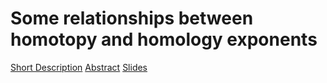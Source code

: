 # Some relationships between homotopy and homology exponents

[Short Description](short.pdf)
[Abstract](abstract.pdf)
[Slides](slide.pdf)
